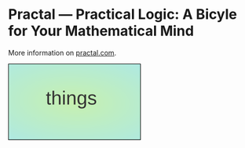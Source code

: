 # Practal — Practical Logic: A Bicyle for Your Mathematical Mind

More information on [practal.com](https://practal.com).

![Experimental SVG](experiment.svg)

